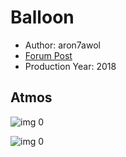 # Balloon

* Author: aron7awol
* [Forum Post](https://www.avsforum.com/threads/bass-eq-for-filtered-movies.2995212/post-59339132)
* Production Year: 2018

## Atmos

![img 0](https://i.imgur.com/G6TsFAD.jpg)

![img 0](https://i.imgur.com/51a5K6G.png)

